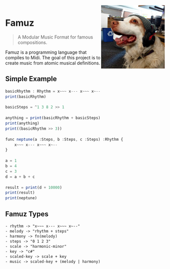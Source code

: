 <img src="./famous.png" height="200"  align="right">

# Famuz

> A Modular Music Format for famous compositions.

Famuz is a programming language that compiles to Midi. The goal of this project is to create music from atomic musical definitions.

## Simple Example

``` javascript
basicRhythm : Rhythm = x~~~ x--- x~~~ x~--
print(basicRhythm)

basicSteps = ^1 3 8 2 >> 1

anything = print(basicRhythm + basicSteps)
print(anything)
print((basicRhythm >> 3))

func neptune(a :Steps, b :Steps, c :Steps) :Rhythm {
    x~~~ x--- x~~~ x~--
}

a = 1
b = 4
c = 3
d = a + b + c

result = print(d + 10000)
print(result)
print(neptune)
```

## Famuz Types

    - rhythm -> "x~~~ x--- x~~~ x~--"
    - melody -> "rhythm + steps"
    - harmony -> fn(melody)
    - steps -> "0 1 2 3"
    - scale -> "harmonic-minor"
    - key -> "c#"
    - scaled-key -> scale + key
    - music -> scaled-key + (melody | harmony)